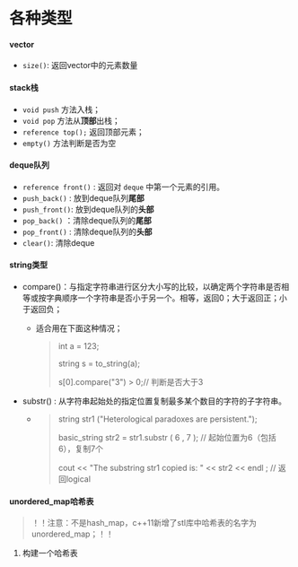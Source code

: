 # 各种类型

#### vector

* `size()`: 返回vector中的元素数量

#### stack栈

* `void push` 方法入栈；
* `void pop` 方法从**顶部**出栈；
* `reference top();` 返回顶部元素；
* `empty()` 方法判断是否为空

#### deque队列

* `reference front()` : 返回对 `deque` 中第一个元素的引用。
* `push_back()` : 放到deque队列**尾部**
* `push_front()`: 放到deque队列的**头部**
* `pop_back()` ：清除deque队列的**尾部**
* `pop_front()` : 清除deque队列的**头部**
* `clear()`: 清除deque

#### string类型

* compare()：与指定字符串进行区分大小写的比较，以确定两个字符串是否相等或按字典顺序一个字符串是否小于另一个。相等，返回0；大于返回正；小于返回负；
  *   适合用在下面这种情况；

      > int a = 123;
      >
      > string s = to\_string(a);
      >
      > s\[0].compare("3") > 0;// 判断是否大于3


* substr() :  从字符串起始处的指定位置复制最多某个数目的字符的子字符串。
  * > string str1 ("Heterological paradoxes are persistent.");
    >
    > basic\_string str2 = str1.substr ( 6 , 7 );  // 起始位置为6（包括6），复制7个
    >
    > cout << "The substring str1 copied is: " << str2 << endl ; // 返回logical

#### unordered\_map哈希表

> ！！注意：不是hash\_map，c++11新增了stl库中哈希表的名字为unordered\_map；！！

1. 构建一个哈希表



